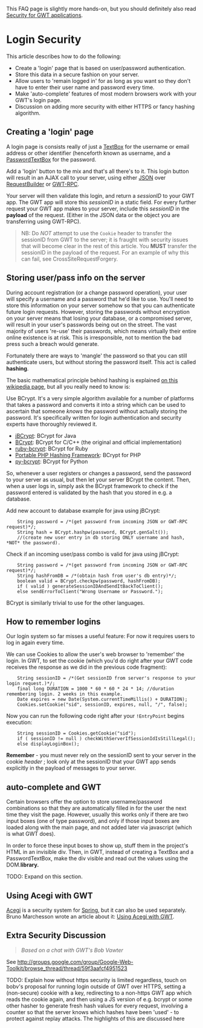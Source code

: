 This FAQ page is slightly more hands-on, but you should definitely also read [Security for GWT applications](http://groups.google.com/group/Google-Web-Toolkit/web/security-for-gwt-applications).

# Login Security #

This article describes how to do the following:
  * Create a 'login' page that is based on user/password authentication.
  * Store this data in a secure fashion on your server.
  * Allow users to 'remain logged in' for as long as you want so they don't have to enter their user name and password every time.
  * Make 'auto-complete' features of most modern browsers work with your GWT's login page.
  * Discussion on adding more security with either HTTPS or fancy hashing algorithm.

## Creating a 'login' page ##

A login page is consists really of just a [TextBox](http://code.google.com/webtoolkit/documentation/com.google.gwt.user.client.ui.TextBox.html) for the username or email address or other identifier (henceforth known as username, and a [PasswordTextBox](http://code.google.com/webtoolkit/documentation/com.google.gwt.user.client.ui.PasswordTextBox.html) for the password.

Add a 'login' button to the mix and that's all there's to it. This login button will result in an AJAX call to your server, using either [JSON](http://www.json.org/) over [RequestBuilder](http://code.google.com/webtoolkit/documentation/com.google.gwt.http.client.RequestBuilder.html) or [GWT-RPC](http://code.google.com/webtoolkit/documentation/com.google.gwt.doc.DeveloperGuide.RemoteProcedureCalls.html).

Your server will then validate this login, and return a _sessionID_ to your GWT app. The GWT app will store this _sessionID_ in a static field. For every further request your GWT app makes to your server, include this _sessionID_ in the **payload** of the request. (Either in the JSON data or the object you are transferring using GWT-RPC).

> NB: Do _NOT_ attempt to use the `Cookie` header to transfer the sessionID from GWT to the server; it is fraught with security issues that will become clear in the rest of this article. You **MUST** transfer the sessionID in the payload of the request. For an example of why this can fail, see CrossSiteRequestForgery.

## Storing user/pass info on the server ##

During account registration (or a change password operation), your user will specify a username and a password that he'd like to use. You'll need to store this information on your server somehow so that you can authenticate future login requests. However, storing the passwords without encryption on your server means that losing your database, or a compromised server, will result in your user's passwords being out on the street. The vast majority of users 're-use' their passwords, which means virtually their entire online existence is at risk. This is irresponsible, not to mention the bad press such a breach would generate.

Fortunately there are ways to 'mangle' the password so that you can still authenticate users, but without storing the password itself. This act is called **hashing**.

The basic mathematical principle behind hashing is  explained [on this wikipedia page](http://en.wikipedia.org/wiki/Cryptographic_hash_function), but all you really need to know is:

Use BCrypt. It's a very simple algorithm available for a number of platforms that takes a password and converts it into a string which can be used to ascertain that someone _knows_ the password without actually storing the password. It's specifically written for login authentication and security experts have thoroughly reviewed it.

  * [jBCrypt](http://www.mindrot.org/projects/jBCrypt/): BCrypt for Java
  * [BCrypt](http://bcrypt.sourceforge.net/): BCrypt for C/C++ (the original and official implementation)
  * [ruby-bcrypt](http://bcrypt-ruby.rubyforge.org/): BCrypt for Ruby
  * [Portable PHP Hashing Framework](http://www.openwall.com/phpass/): BCrypt for PHP
  * [py-bcrypt](http://www.mindrot.org/projects/py-bcrypt/): BCrypt for Python

So, whenever a user registers or changes a password, send the password to your server as usual, but then let your server BCrypt the content. Then, when a user logs in, simply ask the BCrypt framework to check if the password entered is validated by the hash that you stored in e.g. a database.

Add new account to database example for java using jBCrypt:
```
    String password = /*(get password from incoming JSON or GWT-RPC request)*/;
    String hash = BCrypt.hashpw(password, BCrypt.genSalt());
    //(create new user entry in db storing ONLY username and hash, *NOT* the password).
```

Check if an incoming user/pass combo is valid for java using jBCrypt:
```
    String password = /*(get password from incoming JSON or GWT-RPC request)*/;
    String hashFromDB = /*(obtain hash from user's db entry)*/;
    boolean valid = BCrypt.checkpw(password, hashFromDB);
    if ( valid ) generateSessionIDAndSendItBackToClient();
    else sendErrorToClient("Wrong Username or Password.");
```

BCrypt is similarly trivial to use for the other languages.

## How to remember logins ##

Our login system so far misses a useful feature: For now it requires users to log in again every time.

We can use Cookies to allow the user's web browser to 'remember' the login. In GWT, to set the cookie (which you'd do right after your GWT code receives the response as we did in the previous code fragment):
```
    String sessionID = /*(Get sessionID from server's response to your login request.)*/;
    final long DURATION = 1000 * 60 * 60 * 24 * 14; //duration remembering login. 2 weeks in this example.
    Date expires = new Date(System.currentTimeMillis() + DURATION);
    Cookies.setCookie("sid", sessionID, expires, null, "/", false);
```

Now you can run the following code right after your `!EntryPoint` begins execution:
```
    String sessionID = Cookies.getCookie("sid");
    if ( sessionID != null ) checkWithServerIfSessionIdIsStillLegal();
    else displayLoginBox();
```

**Remember** - you must never rely on the sessionID sent to your server in the cookie _header_ ; look only at the sessionID that your GWT app sends explicitly in the payload of messages to your server.

## auto-complete and GWT ##

Certain browsers offer the option to store username/password combinations so that they are automatically filled in for the user the next time they visit the page. However, usually this works only if there are two input boxes (one of type password), and only if those input boxes are loaded along with the main page, and not added later via javascript (which is what GWT does).

In order to force these input boxes to show up, stuff them in the project's HTML in an invisible div. Then, in GWT, instead of creating a TextBox and a PasswordTextBox, make the div visible and read out the values using the DOM.**library.**

TODO: Expand on this section.

## Using Acegi with GWT ##

[Acegi](http://www.acegisecurity.org/) is a security system for [Spring](http://www.springframework.org/), but it can also be used separately. Bruno Marchesson wrote an article about it: [Using Acegi with GWT](http://www.dotnetguru2.org/bmarchesson/index.php?p=678&more=1&c=1&tb=1&pb=1).

## Extra Security Discussion ##
> _Based on a chat with GWT's Bob Vawter_

See http://groups.google.com/group/Google-Web-Toolkit/browse_thread/thread/59f3aafcf4951523

TODO: Explain how without https security is limited regardless, touch on bobv's proposal for running login outside of GWT over HTTPS, setting a (non-secure) cookie with a key, redirecting to a non-https GWT app which reads the cookie again, and then using a JS version of e.g. bcrypt or some other hasher to generate fresh hash values for every request, involving a counter so that the server knows which hashes have been 'used' - to protect against replay attacks. The highlights of this are discussed here